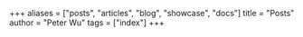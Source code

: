 +++
aliases = ["posts", "articles", "blog", "showcase", "docs"]
title = "Posts"
author = "Peter Wu"
tags = ["index"]
+++
